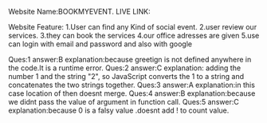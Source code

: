 
Website Name:BOOKMYEVENT.
LIVE LINK:


Website Feature:
1.User can find any Kind of social event.
2.user review our services.
3.they can book  the services
4.our office adresses are given
5.use can login with email and password and also with google


Ques:1
answer:B
explanation:because greetign is not defined anywhere in the code.It is a runtime error.
Ques:2
answer:C
explanation:  adding the number 1 and the string "2", so JavaScript converts the 1 to a string and concatenates the two strings together.
Ques:3
answer:A
explanation:in this case location of then doesnt merge.
Ques:4
answer:B
explanation:because we didnt pass the value of argument in function call.
Ques:5
answer:C
explanation:because 0 is a falsy value .doesnt add ! to count value.


